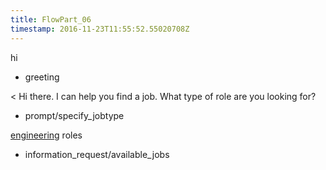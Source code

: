 ```yaml
---
title: FlowPart_06
timestamp: 2016-11-23T11:55:52.55020708Z
---
```


hi
* greeting

< Hi there. I can help you find a job. What type of role are you looking for?
* prompt/specify_jobtype

[engineering](jobrole) roles
* information_request/available_jobs

